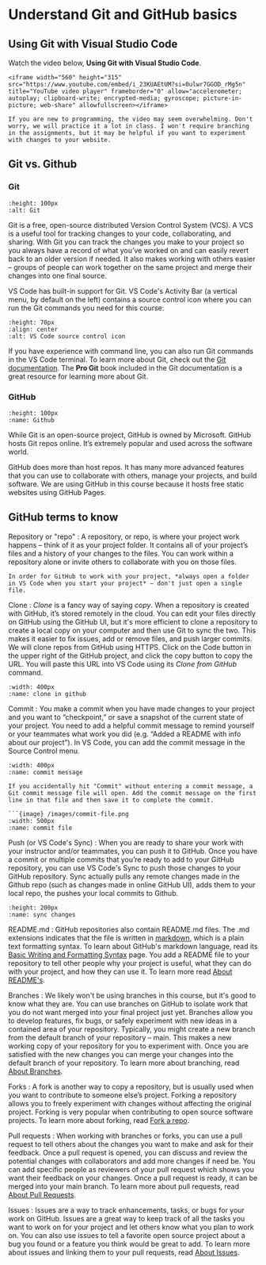 # Understand Git and GitHub basics

## Using Git with Visual Studio Code

Watch the video below, **Using Git with Visual Studio Code**.

```{topic} Watch
<iframe width="560" height="315" src="https://www.youtube.com/embed/i_23KUAEtUM?si=0ulwr7GGOD_rMg5n" title="YouTube video player" frameborder="0" allow="accelerometer; autoplay; clipboard-write; encrypted-media; gyroscope; picture-in-picture; web-share" allowfullscreen></iframe>
```

```{tip}
If you are new to programming, the video may seem overwhelming. Don't worry, we will practice it a lot in class. I won't require branching in the assignments, but it may be helpful if you want to experiment with changes to your website.
```

## Git vs. Github

### Git

```{image} /images/git-logo.png
:height: 100px
:alt: Git
```

Git is a free, open-source distributed Version Control System (VCS). A VCS is a useful tool for tracking changes to your code, collaborating, and sharing. With Git you can track the changes you make to your project so you always have a record of what you’ve worked on and can easily revert back to an older version if needed. It also makes working with others easier – groups of people can work together on the same project and merge their changes into one final source.

VS Code has built-in support for Git. VS Code's Activity Bar (a vertical menu, by default on the left) contains a source control icon where you can run the Git commands you need for this course:

```{image} /images/source-control.png
:height: 70px
:align: center
:alt: VS Code source control icon
```

If you have experience with command line, you can also run Git commands in the VS Code terminal. To learn more about Git, check out the [Git documentation](https://git-scm.com/doc). The **Pro Git** book included in the Git documentation is a great resource for learning more about Git.

### GitHub

```{image} /images/github-logo.png
:height: 100px
:name: Github
```

While Git is an open-source project, GitHub is owned by Microsoft. GitHub hosts Git repos online. It’s extremely popular and used across the software world.

GitHub does more than host repos. It has many more advanced features that you can use to collaborate with others, manage your projects, and build software. We are using GitHub in this course because it hosts free static websites using GitHub Pages.

## GitHub terms to know

Repository or "repo"
: A repository, or repo, is where your project work happens – think of it as your project folder. It contains all of your project’s files and a history of your changes to the files. You can work within a repository alone or invite others to collaborate with you on those files.

```{tip}
In order for GitHub to work with your project, *always open a folder in VS Code when you start your project* – don't just open a single file.
``````

Clone
: *Clone* is a fancy way of saying *copy*. When a repository is created with GitHub, it’s stored remotely in the cloud. You can edit your files directly on GitHub using the GitHub UI, but it's more efficient to clone a repository to create a local copy on your computer and then use Git to sync the two. This makes it easier to fix issues, add or remove files, and push larger commits. We will clone repos from GitHub using HTTPS. Click on the Code button in the upper right of the GitHub project, and click the copy button to copy the URL. You will paste this URL into VS Code using its *Clone from GitHub* command.

```{image} /images/clone.png
:width: 400px
:name: clone in github
```

Commit
: You make a commit when you have made changes to your project and you want to “checkpoint,” or save a snapshot of the current state of your project. You need to add a helpful commit message to remind yourself or your teammates what work you did (e.g. “Added a README with info about our project”). In VS Code, you can add the commit message in the Source Control menu.

```{image} /images/commit-message.png
:width: 400px
:name: commit message
```

```{tip}
If you accidentally hit "Commit" without entering a commit message, a Git commit message file will open. Add the commit message on the first line in that file and then save it to complete the commit.

```{image} /images/commit-file.png
:width: 500px
:name: commit file
```

Push (or VS Code's Sync)
: When you are ready to share your work with your instructor and/or teammates, you can push it to GitHub. Once you have a commit or multiple commits that you’re ready to add to your GitHub repository, you can use VS Code's Sync to push those changes to your GitHub repository. Sync actually pulls any remote changes made in the Github repo (such as changes made in online GitHub UI), adds them to your local repo, the pushes your local commits to Github.

```{image} /images/sync.png
:height: 200px
:name: sync changes
```

README.md
: GitHub repositories also contain README.md files. The .md extensions indicates that the file is written in [markdown](https://guides.github.com/features/mastering-markdown/), which is a plain text formatting syntax. To learn about GitHub's markdown language, read its [Basic Writing and Formatting Syntax](https://docs.github.com/en/github/writing-on-github/basic-writing-and-formatting-syntax) page. You add a README file to your repository to tell other people why your project is useful, what they can do with your project, and how they can use it. To learn more read [About README's](https://docs.github.com/en/github/creating-cloning-and-archiving-repositories/about-readmes).

Branches
: We likely won't be using branches in this course, but it's good to know what they are. You can use branches on GitHub to isolate work that you do not want merged into your final project just yet. Branches allow you to develop features, fix bugs, or safely experiment with new ideas in a contained area of your repository. Typically, you might create a new branch from the default branch of your repository – main. This makes a new working copy of your repository for you to experiment with. Once you are satisfied with the new changes you can merge your changes into the default branch of your repository. To learn more about branching, read [About Branches](https://docs.github.com/en/github/collaborating-with-issues-and-pull-requests/about-branches).

Forks
: A fork is another way to copy a repository, but is usually used when you want to contribute to someone else’s project. Forking a repository allows you to freely experiment with changes without affecting the original project. Forking is very popular when contributing to open source software projects. To learn more about forking, read [Fork a repo](https://docs.github.com/en/github/getting-started-with-github/fork-a-repo).

Pull requests
: When working with branches or forks, you can use a pull request to tell others about the changes you want to make and ask for their feedback. Once a pull request is opened, you can discuss and review the potential changes with collaborators and add more changes if need be. You can add specific people as reviewers of your pull request which shows you want their feedback on your changes. Once a pull request is ready, it can be merged into your main branch. To learn more about pull requests, read [About Pull Requests](https://docs.github.com/en/github/collaborating-with-issues-and-pull-requests/about-pull-requests).

Issues
: Issues are a way to track enhancements, tasks, or bugs for your work on GitHub. Issues are a great way to keep track of all the tasks you want to work on for your project and let others know what you plan to work on. You can also use issues to tell a favorite open source project about a bug you found or a feature you think would be great to add. To learn more about issues and linking them to your pull requests, read [About Issues](https://docs.github.com/en/github/managing-your-work-on-github/about-issues).
